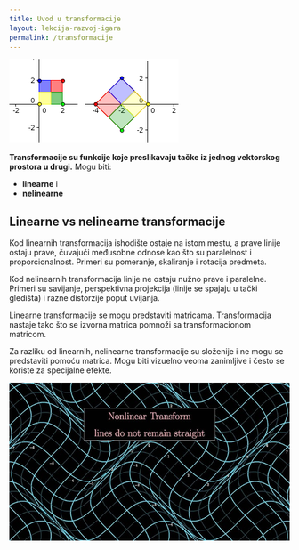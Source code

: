```yaml
---
title: Uvod u transformacije
layout: lekcija-razvoj-igara
permalink: /transformacije
---
```


![](/images/razvoj-igara/linear-transformations.png)

**Transformacije su funkcije koje preslikavaju tačke iz jednog vektorskog prostora u drugi.** Mogu biti:

- **linearne** i
- **nelinearne**

## Linearne vs nelinearne transformacije

Kod linearnih transformacija ishodište ostaje na istom mestu, a prave linije ostaju prave, čuvajući međusobne odnose kao što su paralelnost i proporcionalnost. Primeri su pomeranje, skaliranje i rotacija predmeta.

Kod nelinearnih transformacija linije ne ostaju nužno prave i paralelne. Primeri su savijanje, perspektivna projekcija (linije se spajaju u tački gledišta) i razne distorzije poput uvijanja.

Linearne transformacije se mogu predstaviti matricama. Transformacija nastaje tako što se izvorna matrica pomnoži sa transformacionom matricom. 

Za razliku od linearnih, nelinearne transformacije su složenije i ne mogu se predstaviti pomoću matrica.  Mogu biti vizuelno veoma zanimljive i često se koriste za specijalne efekte.

![](/images/razvoj-igara/nelinearne-transformacije.jpg)
